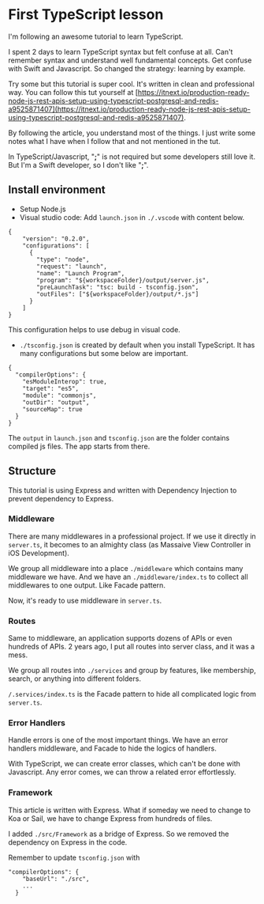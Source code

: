 # First TypeScript lesson

I'm following an awesome tutorial to learn TypeScript. 

I spent 2 days to learn TypeScript syntax but felt confuse at all. Can't remember syntax and understand well fundamental concepts. Get confuse with Swift and Javascript. So changed the strategy: learning by example. 

Try some but this tutorial is super cool. It's written in clean and professional way. You can follow this tut yourself at [https://itnext.io/production-ready-node-js-rest-apis-setup-using-typescript-postgresql-and-redis-a9525871407](https://itnext.io/production-ready-node-js-rest-apis-setup-using-typescript-postgresql-and-redis-a9525871407).

By following the article, you understand most of the things. I just write some notes what I have when I follow that and not mentioned in the tut. 

In TypeScript/Javascript, "**;**" is not required but some developers still love it. But I'm a Swift developer, so I don't like "**;**".

## Install environment
- Setup Node.js
- Visual studio code: Add `launch.json` in `./.vscode` with content below. 

```
{
    "version": "0.2.0",
    "configurations": [
      {
        "type": "node",
        "request": "launch",
        "name": "Launch Program",
        "program": "${workspaceFolder}/output/server.js",
        "preLaunchTask": "tsc: build - tsconfig.json",
        "outFiles": ["${workspaceFolder}/output/*.js"]
      }
    ]
}
```

This configuration helps to use debug in visual code. 

- `./tsconfig.json` is created by default when you install TypeScript. It has many configurations but some below are important. 
```
{
  "compilerOptions": {
    "esModuleInterop": true,
    "target": "es5",
    "module": "commonjs",
    "outDir": "output",
    "sourceMap": true
  }
}
```

The `output` in `launch.json` and `tsconfig.json` are the folder contains compiled js files. The app starts from there. 

## Structure 
This tutorial is using Express and written with Dependency Injection to prevent dependency to Express. 

### Middleware 
There are many middlewares in a professional project. If we use it directly in `server.ts`, it becomes to an almighty class (as Massaive View Controller in iOS Development). 

We group all middleware into a place `./middleware` which contains many middleware we have. And we have an `./middleware/index.ts` to collect all middlewares to one output. Like Facade pattern. 

Now, it's ready to use middleware in `server.ts`.

### Routes 
Same to middleware, an application supports dozens of APIs or even hundreds of APIs. 2 years ago, I put all routes into server class, and it was a mess. 

We group all routes into `./services` and group by features, like membership, search, or anything into different folders. 

`/.services/index.ts` is the Facade pattern to hide all complicated logic from `server.ts`. 

### Error Handlers
Handle errors is one of the most important things. We have an error handlers middleware, and Facade to hide the logics of handlers. 

With TypeScript, we can create error classes, which can't be done with Javascript. Any error comes, we can throw a related error effortlessly. 

### Framework 
This article is written with Express. What if someday we need to change to Koa or Sail, we have to change Express from hundreds of files. 

I added `./src/Framework` as a bridge of Express. So we removed the dependency on Express in the code. 

Remember to update `tsconfig.json` with 
```
"compilerOptions": {
    "baseUrl": "./src",
    ...
  }
```